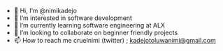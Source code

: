 - 👋 Hi, I’m @nimikadejo
- 👀 I’m interested in software development
- 🌱 I’m currently learning software engineering at ALX
- 💞️ I’m looking to collaborate on beginner friendly projects
- 📫 How to reach me cruelnimi (twitter) ; kadejotoluwanimi@gmail.com

<!---
nimikadejo/nimikadejo is a ✨ special ✨ repository because its `README.md` (this file) appears on your GitHub profile.
You can click the Preview link to take a look at your changes.
--->
